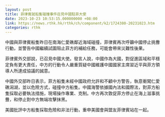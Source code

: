 ```yaml
---
layout: post
title: 菲律賓就船隻碰撞事件召見中國駐菲大使
date: 2023-10-23 10:53:15.000000000 +08:00
link: https://news.rthk.hk/rthk/ch/component/k2/1724380-20231023.htm
categories: rthk
---
```


中國與菲律賓船隻昨日在南海仁愛礁鄰近海域碰撞，菲律賓再次呼籲中國停止挑釁行動，並警告中國繼續試圖阻止菲方的補給任務，可能會帶來災難性後果。 

菲律賓外交部說，已召見中國大使。發言人說，中國作為大國，對促進區域和平穩定負有更大責任，中方的行動令人嚴重質疑中國維護中國國家主席習近平與菲方領導人所達成協議的誠意。

中國外交部昨日表示，菲方船隻未經中國政府允許和不顧中方警告，執意衝闖仁愛礁潟湖，並以危險方式，碰撞中方船隻。中國海警依據國內法和國際法，對菲方船隻採取必要執法措施，現場操作專業、克制。中方再次敦促菲方停止在海上滋事挑釁，和停止對中方無端攻擊抹黑。

美國批評中方船隻採取危險和非法行動，重申美國會與盟友菲律賓站在一起。
